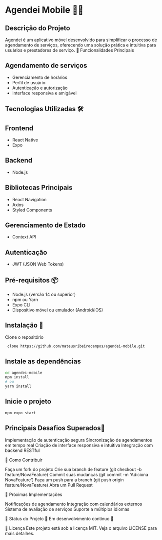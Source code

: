 # Agendei Mobile 📱⏰

## Descrição do Projeto

Agendei é um aplicativo móvel desenvolvido para simplificar o processo de agendamento de serviços, oferecendo uma solução prática e intuitiva para usuários e prestadores de serviço.
🚀 Funcionalidades Principais

## Agendamento de serviços

- Gerenciamento de horários
- Perfil de usuário
- Autenticação e autorização
- Interface responsiva e amigável

## Tecnologias Utilizadas 🛠

## Frontend

- React Native
- Expo

## Backend

- Node.js

## Bibliotecas Principais

- React Navigation
- Axios
- Styled Components


## Gerenciamento de Estado

- Context API

## Autenticação

- JWT (JSON Web Tokens)

## Pré-requisitos  📦

- Node.js (versão 14 ou superior)
- npm ou Yarn
- Expo CLI
- Dispositivo móvel ou emulador (Android/iOS)

## Instalação  🔧

Clone o repositório

```bash
 clone https://github.com/mateusribeirocampos/agendei-mobile.git
```

## Instale as dependências

```bash
cd agendei-mobile
npm install
# ou
yarn install
```

## Inicie o projeto

```bash
npm expo start
```

## Principais Desafios Superados🌟

Implementação de autenticação segura
Sincronização de agendamentos em tempo real
Criação de interface responsiva e intuitiva
Integração com backend RESTful

🤝 Como Contribuir

Faça um fork do projeto
Crie sua branch de feature (git checkout -b feature/NovaFeature)
Commit suas mudanças (git commit -m 'Adiciona NovaFeature')
Faça um push para a branch (git push origin feature/NovaFeature)
Abra um Pull Request

📝 Próximas Implementações

 Notificações de agendamento
 Integração com calendários externos
 Sistema de avaliação de serviços
 Suporte a múltiplos idiomas

📌 Status do Projeto
🚧 Em desenvolvimento contínuo 🚧


📄 Licença
Este projeto está sob a licença MIT. Veja o arquivo LICENSE para mais detalhes.
